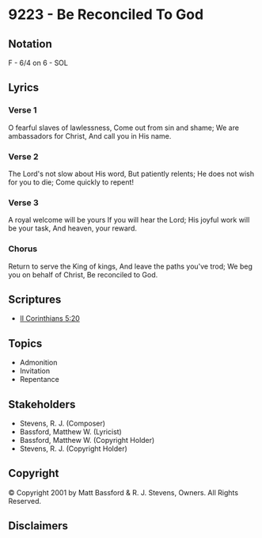 # 9223 - Be Reconciled To God

## Notation

F - 6/4 on 6 - SOL

## Lyrics

### Verse 1

O fearful slaves of lawlessness, Come out from sin and shame; We are ambassadors for Christ, And call you in His name.

### Verse 2

The Lord's not slow about His word, But patiently relents; He does not wish for you to die; Come quickly to repent!

### Verse 3

A royal welcome will be yours If you will hear the Lord; His joyful work will be your task, And heaven, your reward.

### Chorus

Return to serve the King of kings, And leave the paths you've trod; We beg you on behalf of Christ, Be reconciled to God.


## Scriptures

- [II Corinthians 5:20](https://www.biblegateway.com/passage/?search=II%20Corinthians%205%3A20)

## Topics

- Admonition
- Invitation
- Repentance

## Stakeholders

- Stevens, R. J. (Composer)
- Bassford, Matthew W. (Lyricist)
- Bassford, Matthew W. (Copyright Holder)
- Stevens, R. J. (Copyright Holder)

## Copyright

© Copyright 2001 by Matt Bassford & R. J. Stevens, Owners. All Rights Reserved.


## Disclaimers


